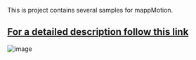 This is project contains several samples for mappMotion.

## [**For a detailed description follow this link**](https://shiny-adventure-8kv77we.pages.github.io/)

![image](https://github.com/br-automation-com/mappMotion-Samples/assets/2972703/e1559d1d-d895-4f23-a153-5fa039d7816f)


